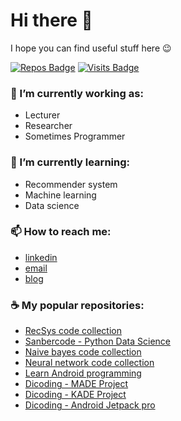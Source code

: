 # Hi there 👋
I hope you can find useful stuff here 😉

[![Repos Badge](https://badges.pufler.dev/repos/ariflaksito)](https://github.com/ariflaksito?tab=repositories)
[![Visits Badge](https://badges.pufler.dev/visits/ariflaksito/ariflaksito)](https://badges.pufler.dev)

### 🔭 I’m currently working as: 
- Lecturer
- Researcher
- Sometimes Programmer

### 🌱 I’m currently learning: 
- Recommender system
- Machine learning
- Data science

### 📫 How to reach me: 
- [linkedin](https://www.linkedin.com/in/arif-laksito-384579129/)
- [email](mailto:arif.laksito@amikom.ac.id)
- [blog](https://blog.ariflaksito.net)

<!-- **ariflaksito/ariflaksito** is a ✨ _special_ ✨ repository because its `README.md` (this file) appears on your GitHub profile. -->

### ☕ My popular repositories:
- [RecSys code collection](https://github.com/ariflaksito/recsys)
- [Sanbercode - Python Data Science](https://github.com/ariflaksito/sanbercode-data-science)
- [Naive bayes code collection](https://github.com/ariflaksito/naive-bayes)
- [Neural network code collection](https://github.com/ariflaksito/neural-network)
- [Learn Android programming](https://github.com/ariflaksito?tab=repositories&q=PAM&type=&language=)
- [Dicoding - MADE Project](https://github.com/ariflaksito/movie-directory)
- [Dicoding - KADE Project](https://github.com/ariflaksito/footballite-kade)
- [Dicoding - Android Jetpack pro](https://github.com/ariflaksito/android-jetpack-pro)




